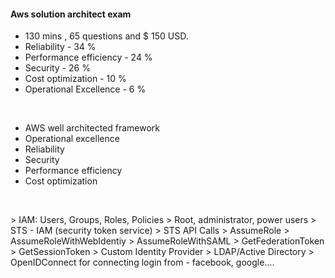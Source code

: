#### Aws solution architect exam 
- 130 mins , 65 questions and $ 150 USD.
- Reliability - 34 %
- Performance efficiency - 24 % 
- Security - 26 %
- Cost optimization - 10 %
- Operational Excellence -  6 %
<br>

- AWS well architected framework
- Operational excellence 
- Reliability
- Security
- Performance efficiency
- Cost optimization
<br>
<p>
> IAM: Users, Groups, Roles, Policies
> Root, administrator, power users
> STS - IAM (security token service)
> STS API Calls 
> AssumeRole
> AssumeRoleWithWebIdentiy
> AssumeRoleWithSAML
> GetFederationToken
> GetSessionToken
> Custom Identity Provider
> LDAP/Active Directory
> OpenIDConnect for connecting login from - facebook, google….
</p>
